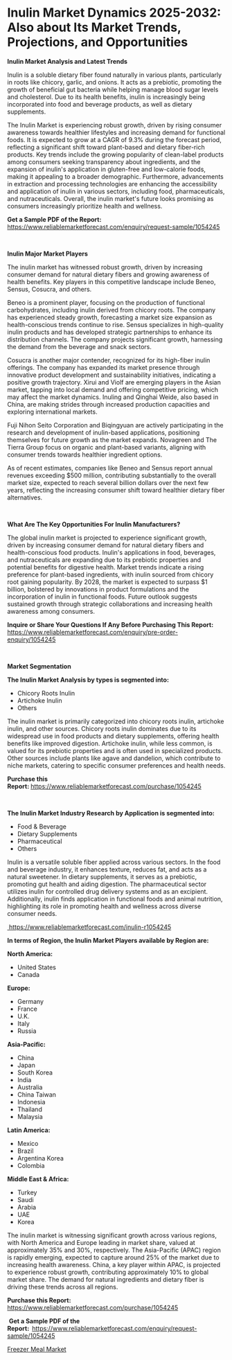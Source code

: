 <p><h1>Inulin Market Dynamics 2025-2032: Also about Its Market Trends, Projections, and Opportunities</h1></p><p><strong>Inulin Market Analysis and Latest Trends</strong></p>
<p><p>Inulin is a soluble dietary fiber found naturally in various plants, particularly in roots like chicory, garlic, and onions. It acts as a prebiotic, promoting the growth of beneficial gut bacteria while helping manage blood sugar levels and cholesterol. Due to its health benefits, inulin is increasingly being incorporated into food and beverage products, as well as dietary supplements.</p><p>The Inulin Market is experiencing robust growth, driven by rising consumer awareness towards healthier lifestyles and increasing demand for functional foods. It is expected to grow at a CAGR of 9.3% during the forecast period, reflecting a significant shift toward plant-based and dietary fiber-rich products. Key trends include the growing popularity of clean-label products among consumers seeking transparency about ingredients, and the expansion of inulin's application in gluten-free and low-calorie foods, making it appealing to a broader demographic. Furthermore, advancements in extraction and processing technologies are enhancing the accessibility and application of inulin in various sectors, including food, pharmaceuticals, and nutraceuticals. Overall, the inulin market's future looks promising as consumers increasingly prioritize health and wellness.</p></p>
<p><strong>Get a Sample PDF of the Report:&nbsp;</strong> <a href="https://www.reliablemarketforecast.com/enquiry/request-sample/1054245?utm_campaign=2298&utm_medium=2&utm_source=Github&utm_content=ia&utm_term=14022025&utm_id=inulin">https://www.reliablemarketforecast.com/enquiry/request-sample/1054245</a></p>
<p>&nbsp;</p>
<p><strong>Inulin Major Market Players</strong></p>
<p><p>The inulin market has witnessed robust growth, driven by increasing consumer demand for natural dietary fibers and growing awareness of health benefits. Key players in this competitive landscape include Beneo, Sensus, Cosucra, and others. </p><p>Beneo is a prominent player, focusing on the production of functional carbohydrates, including inulin derived from chicory roots. The company has experienced steady growth, forecasting a market size expansion as health-conscious trends continue to rise. Sensus specializes in high-quality inulin products and has developed strategic partnerships to enhance its distribution channels. The company projects significant growth, harnessing the demand from the beverage and snack sectors.</p><p>Cosucra is another major contender, recognized for its high-fiber inulin offerings. The company has expanded its market presence through innovative product development and sustainability initiatives, indicating a positive growth trajectory. Xirui and Violf are emerging players in the Asian market, tapping into local demand and offering competitive pricing, which may affect the market dynamics. Inuling and Qinghai Weide, also based in China, are making strides through increased production capacities and exploring international markets.</p><p>Fuji Nihon Seito Corporation and Biqingyuan are actively participating in the research and development of inulin-based applications, positioning themselves for future growth as the market expands. Novagreen and The Tierra Group focus on organic and plant-based variants, aligning with consumer trends towards healthier ingredient options. </p><p>As of recent estimates, companies like Beneo and Sensus report annual revenues exceeding $500 million, contributing substantially to the overall market size, expected to reach several billion dollars over the next few years, reflecting the increasing consumer shift toward healthier dietary fiber alternatives.</p></p>
<p>&nbsp;</p>
<p><strong>What Are The Key Opportunities For Inulin Manufacturers?</strong></p>
<p><p>The global inulin market is projected to experience significant growth, driven by increasing consumer demand for natural dietary fibers and health-conscious food products. Inulin's applications in food, beverages, and nutraceuticals are expanding due to its prebiotic properties and potential benefits for digestive health. Market trends indicate a rising preference for plant-based ingredients, with inulin sourced from chicory root gaining popularity. By 2028, the market is expected to surpass $1 billion, bolstered by innovations in product formulations and the incorporation of inulin in functional foods. Future outlook suggests sustained growth through strategic collaborations and increasing health awareness among consumers.</p></p>
<p><strong>Inquire or Share Your Questions If Any Before Purchasing This Report:</strong> <a href="https://www.reliablemarketforecast.com/enquiry/pre-order-enquiry/1054245?utm_campaign=2298&utm_medium=2&utm_source=Github&utm_content=ia&utm_term=14022025&utm_id=inulin">https://www.reliablemarketforecast.com/enquiry/pre-order-enquiry/1054245</a></p>
<p>&nbsp;</p>
<p><strong>Market Segmentation</strong></p>
<p><strong>The Inulin Market Analysis by types is segmented into:</strong></p>
<p><ul><li>Chicory Roots Inulin</li><li>Artichoke Inulin</li><li>Others</li></ul></p>
<p><p>The inulin market is primarily categorized into chicory roots inulin, artichoke inulin, and other sources. Chicory roots inulin dominates due to its widespread use in food products and dietary supplements, offering health benefits like improved digestion. Artichoke inulin, while less common, is valued for its prebiotic properties and is often used in specialized products. Other sources include plants like agave and dandelion, which contribute to niche markets, catering to specific consumer preferences and health needs.</p></p>
<p><strong>Purchase this Report:&nbsp;</strong><a href="https://www.reliablemarketforecast.com/purchase/1054245?utm_campaign=2298&utm_medium=2&utm_source=Github&utm_content=ia&utm_term=14022025&utm_id=inulin">https://www.reliablemarketforecast.com/purchase/1054245</a></p>
<p>&nbsp;</p>
<p><strong>The Inulin Market Industry Research by Application is segmented into:</strong></p>
<p><ul><li>Food & Beverage</li><li>Dietary Supplements</li><li>Pharmaceutical</li><li>Others</li></ul></p>
<p><p>Inulin is a versatile soluble fiber applied across various sectors. In the food and beverage industry, it enhances texture, reduces fat, and acts as a natural sweetener. In dietary supplements, it serves as a prebiotic, promoting gut health and aiding digestion. The pharmaceutical sector utilizes inulin for controlled drug delivery systems and as an excipient. Additionally, inulin finds application in functional foods and animal nutrition, highlighting its role in promoting health and wellness across diverse consumer needs.</p></p>
<p><a href="https://www.reliablemarketforecast.com/inulin-r1054245?utm_campaign=2298&utm_medium=2&utm_source=Github&utm_content=ia&utm_term=14022025&utm_id=inulin">&nbsp;https://www.reliablemarketforecast.com/inulin-r1054245</a></p>
<p><strong>In terms of Region, the Inulin Market Players available by Region are:</strong></p>
<p>
    <p> <strong> North America: </strong>
        <ul>
            <li>United States</li>
            <li>Canada</li>
        </ul>
        </p> 
    <p> <strong> Europe: </strong>
        <ul>
            <li>Germany</li>
            <li>France</li>
            <li>U.K.</li>
            <li>Italy</li>
            <li>Russia</li>
        </ul>
        </p> 
    <p> <strong> Asia-Pacific: </strong>
        <ul>
            <li>China</li>
            <li>Japan</li>
            <li>South Korea</li>
            <li>India</li>
            <li>Australia</li>
            <li>China Taiwan</li>
            <li>Indonesia</li>
            <li>Thailand</li>
            <li>Malaysia</li>
        </ul>
        </p> 
    <p> <strong> Latin America: </strong>
        <ul>
            <li>Mexico</li>
            <li>Brazil</li>
            <li>Argentina Korea</li>
            <li>Colombia</li>
        </ul>
        </p> 
    <p> <strong> Middle East & Africa: </strong>
        <ul>
            <li>Turkey</li>
            <li>Saudi</li>
            <li>Arabia</li>
            <li>UAE</li>
            <li>Korea</li>
        </ul>
    </p>
    </p>
<p><p>The inulin market is witnessing significant growth across various regions, with North America and Europe leading in market share, valued at approximately 35% and 30%, respectively. The Asia-Pacific (APAC) region is rapidly emerging, expected to capture around 25% of the market due to increasing health awareness. China, a key player within APAC, is projected to experience robust growth, contributing approximately 10% to global market share. The demand for natural ingredients and dietary fiber is driving these trends across all regions.</p></p>
<p><strong>Purchase this Report: </strong><a href="https://www.reliablemarketforecast.com/purchase/1054245?utm_campaign=2298&utm_medium=2&utm_source=Github&utm_content=ia&utm_term=14022025&utm_id=inulin">https://www.reliablemarketforecast.com/purchase/1054245</a></p>
<p>&nbsp;<strong>Get a Sample PDF of the Report:&nbsp;&nbsp;</strong><a href="https://www.reliablemarketforecast.com/enquiry/request-sample/1054245?utm_campaign=2298&utm_medium=2&utm_source=Github&utm_content=ia&utm_term=14022025&utm_id=inulin">https://www.reliablemarketforecast.com/enquiry/request-sample/1054245</a></p>
<p><strong></strong></p>
<p><p><a href="https://github.com/DianaWilson796/Market-Research-Report-List-1/blob/main/freezer-meal-market.md?utm_campaign=2298&utm_medium=2&utm_source=Github&utm_content=ia&utm_term=14022025&utm_id=inulin">Freezer Meal Market</a></p></p>